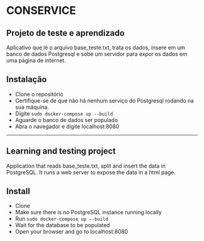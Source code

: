 # CONSERVICE
## Projeto de teste e aprendizado

Aplicativo que lê o arquivo base_teste.txt, trata os dados, insere em um banco de dados Postgresql e sobe um servidor para expor os dados em uma página de internet.

## Instalação

- Clone o repositório
- Certifique-se de que não há nenhum serviço do Postgresql rodando na sua máquina.
- Digite `sudo docker-compose up --build`
- Aguarde o banco de dados ser populado
- Abra o navegador e digite localhost:8080

---

## Learning and testing project

Application that reads base_teste.txt, split and insert the data in PostgreSQL. It runs a web server to expose the data in a html page.

## Install

- Clone
- Make sure there is no PostgreSQL instance running locally
- Run `sudo docker-compose up --build`
- Wait for the database to be populated
- Open your browser and go to localhost:8080
